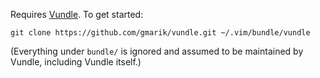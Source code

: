 Requires [Vundle](https://github.com/gmarik/Vundle.vim). To get started:

    git clone https://github.com/gmarik/vundle.git ~/.vim/bundle/vundle

(Everything under `bundle/` is ignored and assumed to be maintained by Vundle, including Vundle itself.)